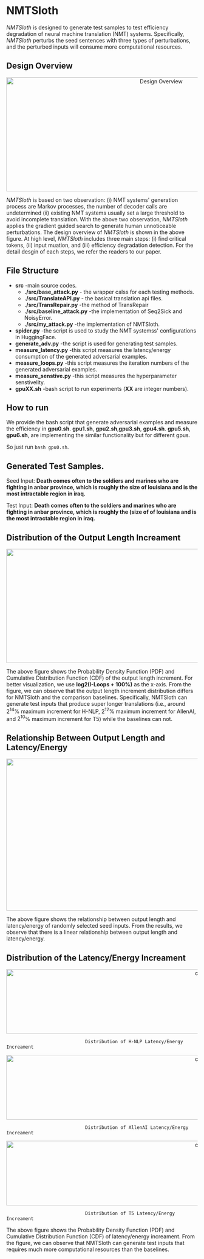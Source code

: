 # NMTSloth

*NMTSloth* is designed to generate test samples to test efficiency degradation of neural machine translation (NMT) systems.  Specifically, *NMTSloth* perturbs the seed sentences with three types of perturbations, and the perturbed inputs will consume more computational resources.



## Design Overview
<div  align="center">    
 <img src="https://github.com/SeekingDream/NMTSloth/blob/main/fig/overview.png" width="800" height="300" alt="Design Overview"/><br/>
</div>    

*NMTSloth* is based on two observation: (i) NMT systems' generation process are Markov processes, the number of decoder calls are undetermined (ii) existing NMT systems usually set a large threshold to avoid incomplete translation.
With the above two observation, *NMTSloth* applies the gradient guided search to generate human unnoticeable perturbations.
The design overview of *NMTSloth* is shown in the above figure. 
At high level, *NMTSloth* includes three main steps: (i) find critical tokens, (ii) input muation, and (iii) efficiency degradation detection. For the detail desgin of each steps, we refer the readers to our paper.


## File Structure
* **src** -main source codes.
  * **./src/base_attack.py** - the wrapper calss for each testing methods.
  * **./src/TranslateAPI.py** - the basical translation api files.
  * **./src/TransRepair.py** -the method of TransRepair
  * **./src/baseline_attack.py** -the implementation of Seq2Sick and NoisyError.
  * **./src/my_attack.py** -the implementation of NMTSloth.
* **spider.py** -the script is used to study the NMT systemss' configurations in HuggingFace.
* **generate_adv.py** -the script is used for generating test samples.
* **measure_latency.py** -this script measures the latency/energy consumption of the generated adversarial examples.
* **measure_loops.py**   -this script measures the iteration numbers of the generated adversarial examples.
* **measure_senstive.py** -this script measures the hyperparameter senstivelity.
* **gpuXX.sh** -bash script to run experiments (**XX** are integer numbers).


## How to run

We provide the bash script that generate adversarial examples and measure the efficiency in **gpu0.sh**. **gpu1.sh**, **gpu2.sh**,**gpu3.sh**, **gpu4.sh**. **gpu5.sh**, **gpu6.sh**, are implementing the similar functionality but for different gpus. 

So just run `bash gpu0.sh`.
 
 
## Generated Test Samples.

Seed Input:  **Death comes often to the soldiers and marines who are fighting in anbar province, which is roughly the size of louisiana and is the most intractable region in iraq.**

Test Input: **Death comes often to the soldiers and marines who are fighting in anbar province, which is roughly the (size of of louisiana and is the most intractable region in iraq.** 




## Distribution of the Output Length Increament

<div  align="center">    
 <img src="https://github.com/anonymousGithub2022/NMTSloth/blob/main/fig/distribution1.png" width="1300" height="300" alt="cdf"/><br/>
</div>    

The above figure shows the Probability Density Function (PDF) and Cumulative Distribution Function (CDF) of the output length increment.
For better visualization, we use **log2(I-Loops + 100%)** as the x-axis. From the figure, we can observe that the output length increment distribution differs for NMTSloth and the comparison baselines. Specifically, NMTSloth can generate test inputs that produce super longer translations (i.e., around $2^{14}$% maximum increment for H-NLP, $2^{12}$% maximum increment for AllenAI, and $2^{10}$% maximum increment for T5) while the baselines can not.




## Relationship Between Output Length and Latency/Energy
<div  align="center">    
 <img src="https://github.com/anonymousGithub2022/NMTSloth/blob/main/fig/study.png" width="1300" height="400" alt="cdf"/><br/>
</div>    

The above figure shows the relationship between output length and latency/energy of randomly selected seed inputs. From the results, we observe that there is a linear relationship between output length and latency/energy.


## Distribution of the Latency/Energy Increament

<div  align="center">    
 <img src="https://github.com/SeekingDream/NMTSloth/blob/main/fig/new_distribution_1.png" width="1000" height="170" alt="cdf"/><br/>
</div>    

                                 Distribution of H-NLP Latency/Energy Increament

<div  align="center">    
 <img src="https://github.com/SeekingDream/NMTSloth/blob/main/fig/new_distribution_2.png" width="1000" height="170" alt="cdf"/><br/>
</div>    

                                 Distribution of AllenAI Latency/Energy Increament 

<div  align="center">    
 <img src="https://github.com/SeekingDream/NMTSloth/blob/main/fig/new_distribution_3.png" width="1000" height="170" alt="cdf"/><br/>
</div>    

                                 Distribution of T5 Latency/Energy Increament

The above figure shows the Probability Density Function (PDF) and Cumulative Distribution Function (CDF) of latency/energy increament.
From the figure, we can observe that NMTSloth can generate test inputs that requires much more computational resources than the baselines.



